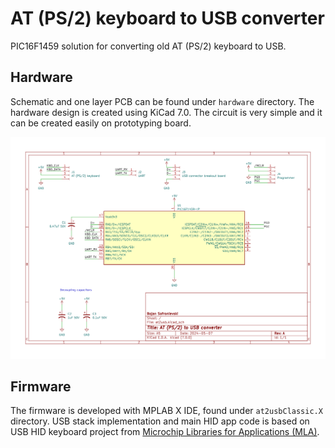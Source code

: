 # AT (PS/2) keyboard to USB converter

PIC16F1459 solution for converting old AT (PS/2) keyboard to USB.

## Hardware

Schematic and one layer PCB can be found under `hardware` directory.
The hardware design is created using KiCad 7.0.
The circuit is very simple and it can be created easily on prototyping board.

![AT2USB schematic](./hardware/at2usb/at2usb.svg)

## Firmware

The firmware is developed with MPLAB X IDE, found under `at2usbClassic.X` directory.
USB stack implementation and main HID app code is based on USB HID keyboard project from [Microchip Libraries for Applications (MLA)](https://www.microchip.com/en-us/tools-resources/develop/libraries/microchip-libraries-for-applications).